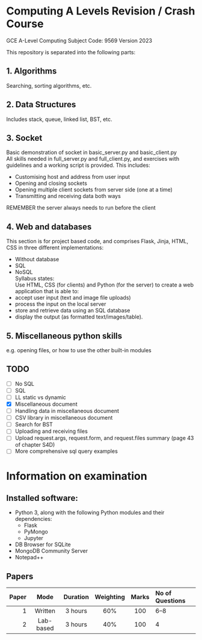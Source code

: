 # Computing A Levels Revision / Crash Course

GCE A-Level Computing
Subject Code: 9569
Version 2023

This repository is separated into the following parts:
## 1. Algorithms
Searching, sorting algorithms, etc.
## 2. Data Structures
Includes stack, queue, linked list, BST, etc.
## 3. Socket
Basic demonstration of socket in basic_server.py and basic_client.py  
All skills needed in full_server.py and full_client.py, and exercises with guidelines and a working script is provided. This includes:  
- Customising host and address from user input
- Opening and closing sockets
- Opening multiple client sockets from server side (one at a time)
- Transmitting and receiving data both ways  
  
REMEMBER the server always needs to run before the client
## 4. Web and databases
This section is for project based code, and comprises Flask, Jinja, HTML, CSS in three different implementations: 
- Without database 
- SQL
- NoSQL  
Syllabus states:  
Use HTML, CSS (for clients) and Python (for the server) to create a web application that is able to:   
- accept user input (text and image file uploads) 
- process the input on the local server 
- store and retrieve data using an SQL database 
- display the output (as formatted text/images/table).
## 5. Miscellaneous python skills
e.g. opening files, or how to use the other built-in modules  
## TODO
- [ ] No SQL
- [ ] SQL
- [ ] LL static vs dynamic  
- [X] Miscellaneous document 
- [ ] Handling data in miscellaneous document
- [ ] CSV library in miscellaneous document
- [ ] Search for BST 
- [ ] Uploading and receiving files
- [ ] Upload request.args, request.form, and request.files summary (page 43 of chapter S4D)
- [ ] More comprehensive sql query examples

# Information on examination
## Installed software:
- Python 3, along with the following Python modules and their dependencies:
    - Flask
    - PyMongo
    - Jupyter
- DB Browser for SQLite
- MongoDB Community Server
- Notepad++
## Papers
| Paper | Mode      | Duration | Weighting | Marks | No of Questions |
| -----:|:---------:|:--------:|:---------:|:-----:|:----------------|
| 1     | Written   | 3 hours  | 60%       | 100   | 6–8             |
| 2     | Lab-based | 3 hours  | 40%       | 100   | 4               |
